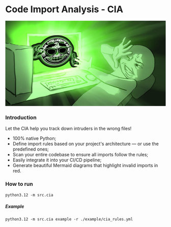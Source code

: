# Code Import Analysis - CIA

![alt text](logo.jpg)

### Introduction
Let the CIA help you track down intruders in the wrong files!

- 100% native Python;
- Define import rules based on your project's architecture — or use the predefined ones;
- Scan your entire codebase to ensure all imports follow the rules;
- Easily integrate it into your CI/CD pipeline;
- Generate beautiful Mermaid diagrams that highlight invalid imports in red.

### How to run
```
python3.12 -m src.cia
```

##### Example
```
python3.12 -m src.cia example -r ./example/cia_rules.yml
```